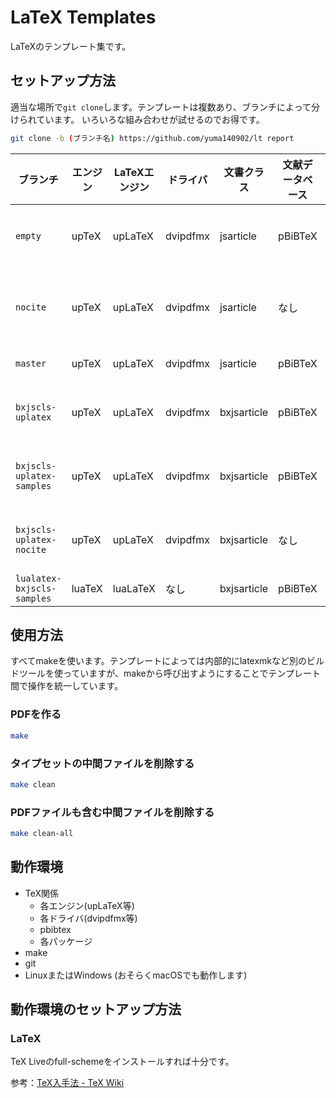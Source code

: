 # LaTeX Templates

LaTeXのテンプレート集です。

## セットアップ方法

適当な場所で`git clone`します。テンプレートは複数あり、ブランチによって分けられています。
いろいろな組み合わせが試せるのでお得です。

```sh
git clone -b (ブランチ名) https://github.com/yuma140902/lt report
```

| ブランチ                   | エンジン | LaTeXエンジン | ドライバ | 文書クラス  | 文献データベース |  説明 |
|----------------------------|----------|---------------|----------|-------------|------------------|------|
| `empty`                    | upTeX    | upLaTeX       | dvipdfmx | jsarticle   | pBiBTeX          | 普通はこれを使えばいいと思います |
| `nocite`                   | upTeX    | upLaTeX       | dvipdfmx | jsarticle   | なし             | 普通はこれを使えばいいと思いますその2 |
| `master`                   | upTeX    | upLaTeX       | dvipdfmx | jsarticle   | pBiBTeX          | サンプル付きです |
| `bxjscls-uplatex`          | upTeX    | upLaTeX       | dvipdfmx | bxjsarticle | pBiBTeX          | [BXjscls](https://texwiki.texjp.org/BXjscls)を使用してみるテスト |
| `bxjscls-uplatex-samples`  | upTeX    | upLaTeX       | dvipdfmx | bxjsarticle | pBiBTeX          | ↑のサンプル付きバージョン |
| `bxjscls-uplatex-nocite`   | upTeX    | upLaTeX       | dvipdfmx | bxjsarticle | なし             | ↑の参考文献なしバージョン |
| `lualatex-bxjscls-samples` | luaTeX   | luaLaTeX      | なし     | bxjsarticle | pBiBTeX          | LuaLaTeX |


## 使用方法

すべてmakeを使います。テンプレートによっては内部的にlatexmkなど別のビルドツールを使っていますが、makeから呼び出すようにすることでテンプレート間で操作を統一しています。

### PDFを作る

```sh
make
```

### タイプセットの中間ファイルを削除する

```sh
make clean
```

### PDFファイルも含む中間ファイルを削除する

```sh
make clean-all
```

## 動作環境

- TeX関係
  - 各エンジン(upLaTeX等)
  - 各ドライバ(dvipdfmx等)
  - pbibtex
  - 各パッケージ
- make
- git
- LinuxまたはWindows (おそらくmacOSでも動作します)

## 動作環境のセットアップ方法

### LaTeX

TeX Liveのfull-schemeをインストールすれば十分です。

参考：[TeX入手法 - TeX Wiki](https://texwiki.texjp.org/?TeX入手法)

